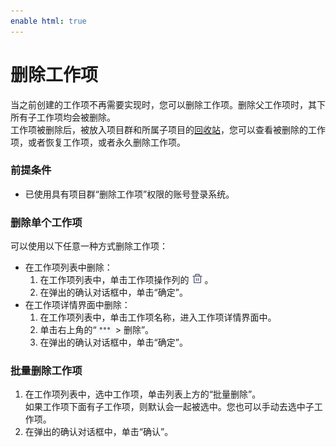 ```yaml
---
enable html: true
---
```

# 删除工作项

当之前创建的工作项不再需要实现时，您可以删除工作项。删除父工作项时，其下所有子工作项均会被删除。      
工作项被删除后，被放入项目群和所属子项目的[回收站](5.7.7.4-manage-backlogs-in-recycle.md)，您可以查看被删除的工作项，或者恢复工作项，或者永久删除工作项。

### 前提条件
* 已使用具有项目群“删除工作项”权限的账号登录系统。

### 删除单个工作项
可以使用以下任意一种方式删除工作项：
* 在工作项列表中删除：
  1. 在工作项列表中，单击工作项操作列的![](fig/delete01.png)。
  2. 在弹出的确认对话框中，单击“确定”。
* 在工作项详情界面中删除：
  1. 在工作项列表中，单击工作项名称，进入工作项详情界面中。
  2. 单击右上角的“![](fig/more.png) > 删除”。
  3. 在弹出的确认对话框中，单击“确定”。

### 批量删除工作项

1. 在工作项列表中，选中工作项，单击列表上方的“批量删除”。        
  如果工作项下面有子工作项，则默认会一起被选中。您也可以手动去选中子工作项。               
2. 在弹出的确认对话框中，单击“确认”。
     
    


